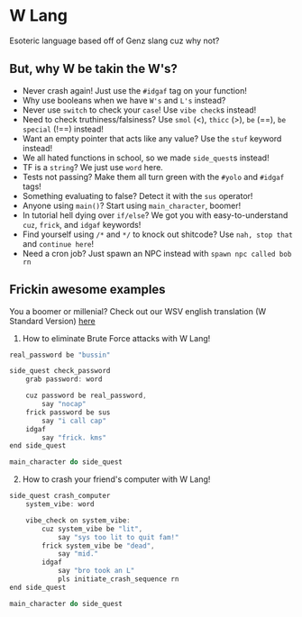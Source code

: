 # W Lang

Esoteric language based off of Genz slang cuz why not?

## But, why W be takin the W's?
- Never crash again! Just use the `#idgaf` tag on your function!
- Why use booleans when we have `W's` and `L's` instead?
- Never use `switch` to check your `case`! Use `vibe check`s instead!
- Need to check truthiness/falsiness? Use `smol` (<), `thicc` (>), `be` (==), `be special` (!==) instead!
- Want an empty pointer that acts like any value? Use the `stuf` keyword instead!
- We all hated functions in school, so we made `side_quest`s instead!
- TF is a `string`? We just use `word` here.
- Tests not passing? Make them all turn green with the `#yolo` and `#idgaf` tags!
- Something evaluating to false? Detect it with the `sus` operator!
- Anyone using `main()`? Start using `main_character`, boomer!
- In tutorial hell dying over `if/else`? We got you with easy-to-understand `cuz`, `frick`, and `idgaf` keywords!
- Find yourself using `/*` and `*/` to knock out shitcode? Use `nah, stop that` and `continue here`!
- Need a cron job? Just spawn an NPC instead with `spawn npc called bob rn`

## Frickin awesome examples

You a boomer or millenial? Check out our WSV english translation (W Standard Version) [here](/translations/WSB.md)

1. How to eliminate Brute Force attacks with W Lang!

```js
real_password be "bussin"

side_quest check_password
    grab password: word

    cuz password be real_password,
        say "nocap"
    frick password be sus
        say "i call cap"
    idgaf
        say "frick. kms"
end side_quest

main_character do side_quest
```

2. How to crash your friend's computer with W Lang!

```js
side_quest crash_computer
    system_vibe: word

    vibe_check on system_vibe:
        cuz system_vibe be "lit",
            say "sys too lit to quit fam!"
        frick system_vibe be "dead",
            say "mid."
        idgaf
            say "bro took an L"
            pls initiate_crash_sequence rn
end side_quest

main_character do side_quest
```